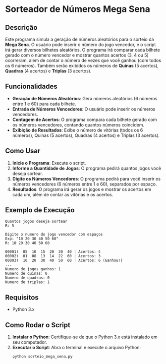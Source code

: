 # Sorteador de Números Mega Sena

## Descrição

Este programa simula a geração de números aleatórios para o sorteio da **Mega Sena**. O usuário pode inserir o número do jogo vencedor, e o script irá gerar diversos bilhetes aleatórios. O programa irá comparar cada bilhete gerado com o número vencedor e mostrar quantos acertos (3, 4 ou 5) ocorreram, além de contar o número de vezes que você ganhou (com todos os 6 números). Também serão exibidos os números de **Quinas** (5 acertos), **Quadras** (4 acertos) e **Triplas** (3 acertos).

## Funcionalidades

- **Geração de Números Aleatórios**: Gera números aleatórios (6 números entre 1 e 60) para cada bilhete.
- **Entrada de Números Vencedores**: O usuário pode inserir os números vencedores.
- **Contagem de Acertos**: O programa compara cada bilhete gerado com os números vencedores, contando quantos números coincidem.
- **Exibição de Resultados**: Exibe o número de vitórias (todos os 6 números), Quinas (5 acertos), Quadras (4 acertos) e Triplas (3 acertos).

## Como Usar

1. **Inicie o Programa**: Execute o script.
2. **Informe a Quantidade de Jogos**: O programa pedirá quantos jogos você deseja sortear.
3. **Digite os Números Vencedores**: O programa pedirá para você inserir os números vencedores (6 números entre 1 e 60), separados por espaço.
4. **Resultados**: O programa irá gerar os jogos e mostrar os acertos em cada um, além de contar as vitórias e os acertos.

## Exemplo de Execução

```text
Quantos jogos deseja sortear
R: 5

Digite o numero do jogo vencedor com espaços
Exp: "10 20 30 40 50 60"
R: 10 20 30 40 50 60

00001)  05  10  15  20  30  40 | Acertos: 4
00002)  01  08  13  14  22  60 | Acertos: 3
00003)  10  20  30  40  50  60 | Acertos: 6 (Ganhou!)
...
Numero de jogos ganhos: 1
Numero de quinas: 0
Numero de quadras: 0
Numero de triplas: 1
```

## Requisitos

- Python 3.x

## Como Rodar o Script

1. **Instalar o Python**: Certifique-se de que o Python 3.x está instalado em seu computador.
2. **Executar o Script**: Abra o terminal e execute o arquivo Python:
   ```bash
   python sorteio_mega_sena.py
   ```
